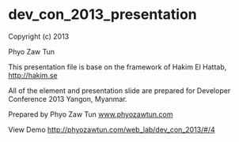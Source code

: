 dev_con_2013_presentation
=========================
Copyright (c) 2013 

Phyo Zaw Tun

This presentation file is base on the 
framework of Hakim El Hattab, http://hakim.se

All of the element and presentation slide are
prepared for Developer Conference 2013 Yangon, Myanmar.

Prepared by Phyo Zaw Tun
www.phyozawtun.com

View Demo
http://phyozawtun.com/web_lab/dev_con_2013/#/4